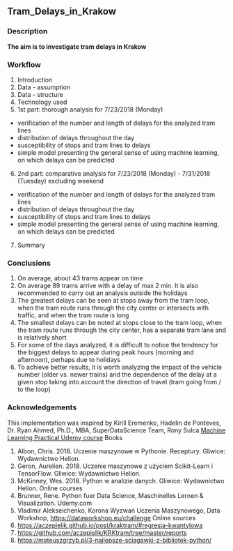## Tram_Delays_in_Krakow
### Description

**The aim is to investigate tram delays in Krakow**

### Workflow
1. Introduction
2. Data - assumption
3. Data - structure
4. Technology used
5. 1st part: thorough analysis for 7/23/2018 (Monday)
- verification of the number and length of delays for the analyzed tram lines
- distribution of delays throughout the day
- susceptibility of stops and tram lines to delays
- simple model presenting the general sense of using machine learning, on which delays can be predicted
6. 2nd part: comparative analysis for 7/23/2018 (Monday) - 7/31/2018 (Tuesday) excluding weekend
- verification of the number and length of delays for the analyzed tram lines
- distribution of delays throughout the day
- susceptibility of stops and tram lines to delays
- simple model presenting the general sense of using machine learning, on which delays can be predicted
7. Summary

### Conclusions
1. On average, about 43 trams appear on time
2. On average 89 trams arrive with a delay of max 2 min. It is also recommended to carry out an analysis outside the holidays
3. The greatest delays can be seen at stops away from the tram loop, when the tram route runs through the city center or intersects with traffic, and when the tram route is long
4. The smallest delays can be noted at stops close to the tram loop, when the tram route runs through the city center, has a separate tram lane and is relatively short
5. For some of the days analyzed, it is difficult to notice the tendency for the biggest delays to appear during peak hours (morning and afternoon), perhaps due to holidays
6. To achieve better results, it is worth analyzing the impact of the vehicle number (older vs. newer trains) and the dependence of the delay at a given stop taking into account the direction of travel (tram going from / to the loop)

### Acknowledgements
This implementation was inspired by Kirill Eremenko, Hadelin de Ponteves, Dr. Ryan Ahmed, Ph.D., MBA, SuperDataScience Team, Rony Sulca [Machine Learning Practical Udemy course](https://www.udemy.com/course/machine-learning-practical/?utm_source=adwords&utm_medium=udemyads&utm_campaign=DataScience_v.PROF_la.EN_cc.ROW_ti.5336&utm_content=deal4584&utm_term=_._ag_85469003954_._ad_395279056268_._kw__._de_c_._dm__._pl__._ti_dsa-774930036449_._li_1011367_._pd__._&matchtype=b&gclid=CjwKCAiAvonyBRB7EiwAadauqdGsq1pYwJXPHmZpdR12WWHTeI31ZGNAR7wJqhrnln_dI452sQCbCBoCnvwQAvD_BwE)
Books
1. Albon, Chris. 2018. Uczenie maszynowe w Pythonie. Receptury. Gliwice: Wydawnictwo Helion.
2. Geron, Aurelien. 2018. Uczenie maszynowe z użyciem Scikit-Learn i TensorFlow. Gliwice: Wydawnictwo Helion.
3. McKinney, Wes. 2018. Python w analizie danych. Gliwice: Wydawnictwo Helion.
Online courses
4. Brunner, Rene. Python fuer Data Science, Maschinelles Lernen & Visualization. Udemy.com
5. Vladimir Alekseichenko, Korona Wyzwań Uczenia Maszynowego, Data Workshop, https://dataworkshop.eu/challenge
Online sources
6. https://aczepielik.github.io/post/kraktram/#regresja-kwantylowa
7. https://github.com/aczepielik/KRKtram/tree/master/reports
8. https://mateuszgrzyb.pl/3-najlepsze-sciagawki-z-bibliotek-python/
